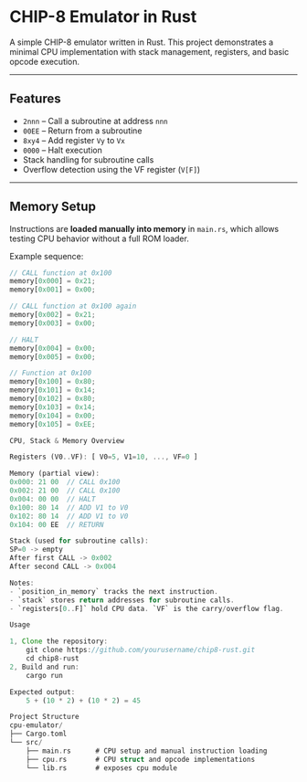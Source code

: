 # CHIP-8 Emulator in Rust

A simple CHIP-8 emulator written in Rust. This project demonstrates a minimal CPU
implementation with stack management, registers, and basic opcode execution.

---

## Features

- `2nnn` – Call a subroutine at address `nnn`
- `00EE` – Return from a subroutine
- `8xy4` – Add register `Vy` to `Vx`
- `0000` – Halt execution
- Stack handling for subroutine calls
- Overflow detection using the VF register (`V[F]`)

---

## Memory Setup

Instructions are **loaded manually into memory** in `main.rs`, which allows testing
CPU behavior without a full ROM loader.

Example sequence:

```rust
// CALL function at 0x100
memory[0x000] = 0x21;
memory[0x001] = 0x00;

// CALL function at 0x100 again
memory[0x002] = 0x21;
memory[0x003] = 0x00;

// HALT
memory[0x004] = 0x00;
memory[0x005] = 0x00;

// Function at 0x100
memory[0x100] = 0x80;
memory[0x101] = 0x14;
memory[0x102] = 0x80;
memory[0x103] = 0x14;
memory[0x104] = 0x00;
memory[0x105] = 0xEE;

CPU, Stack & Memory Overview

Registers (V0..VF): [ V0=5, V1=10, ..., VF=0 ]

Memory (partial view):
0x000: 21 00  // CALL 0x100
0x002: 21 00  // CALL 0x100
0x004: 00 00  // HALT
0x100: 80 14  // ADD V1 to V0
0x102: 80 14  // ADD V1 to V0
0x104: 00 EE  // RETURN

Stack (used for subroutine calls):
SP=0 -> empty
After first CALL -> 0x002
After second CALL -> 0x004

Notes:
- `position_in_memory` tracks the next instruction.
- `stack` stores return addresses for subroutine calls.
- `registers[0..F]` hold CPU data. `VF` is the carry/overflow flag.

Usage

1, Clone the repository:
    git clone https://github.com/yourusername/chip8-rust.git
    cd chip8-rust
2, Build and run:
    cargo run

Expected output:
    5 + (10 * 2) + (10 * 2) = 45

Project Structure
cpu-emulator/
├── Cargo.toml
└── src/
    ├── main.rs      # CPU setup and manual instruction loading
    ├── cpu.rs       # CPU struct and opcode implementations
    └── lib.rs       # exposes cpu module
